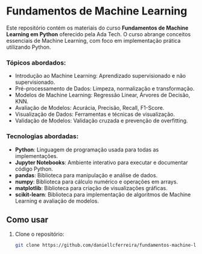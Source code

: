 # Fundamentos de Machine Learning

Este repositório contém os materiais do curso **Fundamentos de Machine Learning em Python** oferecido pela Ada Tech. O curso abrange conceitos essenciais de Machine Learning, com foco em implementação prática utilizando Python.

### Tópicos abordados:

- Introdução ao Machine Learning: Aprendizado supervisionado e não supervisionado.
- Pré-processamento de Dados: Limpeza, normalização e transformação.
- Modelos de Machine Learning: Regressão Linear, Árvores de Decisão, KNN.
- Avaliação de Modelos: Acurácia, Precisão, Recall, F1-Score.
- Visualização de Dados: Ferramentas e técnicas de visualização.
- Validação de Modelos: Validação cruzada e prevenção de overfitting.

### Tecnologias abordadas:

- **Python**: Linguagem de programação usada para todas as implementações.
- **Jupyter Notebooks**: Ambiente interativo para executar e documentar código Python.
- **pandas**: Biblioteca para manipulação e análise de dados.
- **numpy**: Biblioteca para cálculo numérico e operações em arrays.
- **matplotlib**: Biblioteca para criação de visualizações gráficas.
- **scikit-learn**: Biblioteca para implementação de algoritmos de Machine Learning e avaliação de modelos.

## Como usar

1. Clone o repositório:
   ```bash
   git clone https://github.com/daniellcferreira/fundamentos-machine-leaning
